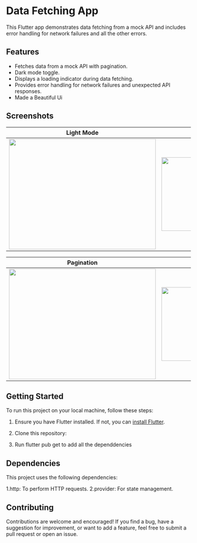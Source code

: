 # Data Fetching App

This Flutter app demonstrates data fetching from a mock API and includes error handling for network failures and all the other errors.

## Features

- Fetches data from a mock API with pagination.
- Dark mode toggle.
- Displays a loading indicator during data fetching.
- Provides error handling for network failures and unexpected API responses.
- Made a Beautiful Ui

## Screenshots


| Light Mode | Dark Mode |
| --- | --- |
| <img src="https://github.com/AaryanRaj01/Together_/assets/99470935/d3d5ffcd-a0b0-4618-aa62-ca4379b74b6d" width="400" height="300"> | <img src="https://github.com/AaryanRaj01/Together_/assets/99470935/b087565a-15c0-4889-b67d-cc8c30f6adad" width="400" height="200"> |

| Pagination | Error Handling |
| --- | --- |
| <img src="https://github.com/AaryanRaj01/Together_/assets/99470935/6d8e7d09-cd6e-47eb-a7dc-8ae14c96ccf5" width="400" height="300"> | <img src="https://github.com/AaryanRaj01/Together_/assets/99470935/9407ed4f-5b56-4b9d-bc0d-171b8f225b45" width="400" height="200"> |

## Getting Started

To run this project on your local machine, follow these steps:

1. Ensure you have Flutter installed. If not, you can [install Flutter](https://flutter.dev/docs/get-started/install).

2. Clone this repository:

3. Run flutter pub get to add all the dependdencies
   

## Dependencies

This project uses the following dependencies:

1.http: To perform HTTP requests.
2.provider: For state management.

## Contributing

Contributions are welcome and encouraged! If you find a bug, have a suggestion for improvement, or want to add a feature, feel free to submit a pull request or open an issue.
